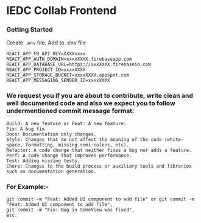 # IEDC Collab Frontend

### Getting Started

Create `.env` file.
Add to .env file

```
REACT_APP_FB_API_KEY=XXXXxxxx
REACT_APP_AUTH_DOMAIN=xxxxXXXX.firebaseapp.com
REACT_APP_DATABASE_URL=https://xxxXXXX.firebaseio.com
REACT_APP_PROJECT_ID=xxxxXXXX
REACT_APP_STORAGE_BUCKET=xxxxXXXX.appspot.com
REACT_APP_MESSAGING_SENDER_ID=xxxxXXXX
```

### We request you if you are about to contribute, write clean and well documented code and also we expect you to follow undermentioned commit message format:

    Build: A new feature or Feat: A new feature.
    Fix: A bug fix.
    Docs: Documentation only changes.
    Style: Changes that do not affect the meaning of the code (white-space, formatting, missing semi-colons, etc).
    Refactor: A code change that neither fixes a bug nor adds a feature.
    Perf: A code change that improves performance.
    Test: Adding missing tests.
    Chore: Changes to the build process or auxiliary tools and libraries such as documentation generation.

### For Example:-

    git commit -m "Feat: Added UI component to add file" or git commit -m "Feat: Added UI component to add file",
    git commit -m "Fix: Bug in SomeView was fixed",
    etc.
